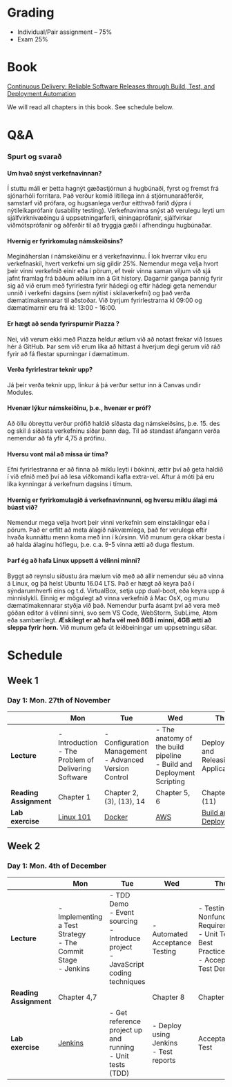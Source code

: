 # Grading

* Individual/Pair assignment – 75%
* Exam 25%

# Book

[Continuous Delivery: Reliable Software Releases through Build, Test, and Deployment Automation](https://www.amazon.com/Continuous-Delivery-Deployment-Automation-Addison-Wesley/dp/0321601912)

We will read all chapters in this book. See schedule below.

# Q&A

### Spurt og svarað

#### Um hvað snýst verkefnavinnan?

Í stuttu máli er þetta hagnýt gæðastjórnun á hugbúnaði, fyrst og fremst frá sjónarhóli forritara. Það verður komið
lítillega inn á stjórnunaraðferðir, samstarf við prófara, og hugsanlega verður eitthvað farið dýpra í nýtileikaprófanir
(usability testing). Verkefnavinna snýst að verulegu leyti um sjálfvirknivæðingu á uppsetningarferli, einingaprófanir,
sjálfvirkar viðmótsprófanir og aðferðir til að tryggja gæði í afhendingu hugbúnaðar.

#### Hvernig er fyrirkomulag námskeiðsins?

Megináherslan í námskeiðinu er á verkefnavinnu. Í lok hverrar viku eru verkefnaskil, hvert verkefni um sig gildir 25%.
Nemendur mega velja hvort þeir vinni verkefnið einir eða í pörum, ef tveir vinna saman viljum við sjá jafnt framlag frá
báðum aðilum inn á Git history. Dagarnir ganga þannig fyrir sig að við erum með fyrirlestra fyrir hádegi og eftir hádegi
geta nemendur unnið í verkefni dagsins (sem nýtist í skilaverkefni) og það verða dæmatímakennarar til aðstoðar. Við
byrjum fyrirlestrarna kl 09:00 og dæmatímarnir eru frá kl: 13:00 - 16:00.

#### Er hægt að senda fyrirspurnir Piazza ?

Nei, við verum ekki með Piazza heldur ætlum við að notast frekar við Issues hér á GitHub. Þar sem við erum líka að
hittast á hverjum degi gerum við ráð fyrir að fá flestar spurningar í dæmatímum.

#### Verða fyrirlestrar teknir upp?

Já þeir verða teknir upp, linkur á þá verður settur inn á Canvas undir Modules.

#### Hvenær lýkur námskeiðinu, þ.e., hvenær er próf?

Að öllu óbreyttu verður prófið haldið síðasta dag námskeiðsins, þ.e. 15. des og skil á síðasta verkefninu síðar þann
dag. Til að standast áfangann verða nemendur að fá yfir 4,75 á prófinu.

#### Hversu vont mál að missa úr tíma?

Efni fyrirlestranna er að finna að miklu leyti í bókinni, ættir því að geta haldið í við efnið með því að lesa
viðkomandi kafla extra-vel. Aftur á móti þá eru líka kynningar á verkefnum dagsins í tímum.

#### Hvernig er fyrirkomulagið á verkefnavinnunni, og hversu miklu álagi má búast við?

Nemendur mega velja hvort þeir vinni verkefnin sem einstaklingar eða í pörum. Það er erfitt að meta álagið nákvæmlega,
það fer verulega eftir hvaða kunnáttu menn koma með inn í kúrsinn. Við munum gera okkar besta í að halda álaginu
hóflegu, þ.e. c.a. 9-5 vinna ætti að duga flestum.

#### Þarf ég að hafa Linux uppsett á vélinni minni?

Byggt að reynslu síðustu ára mælum við með að allir nemendur séu að vinna á Linux, og þá helst Ubuntu 16.04 LTS. Það er
hægt að keyra það í sýndarumhverfi eins og t.d. VirtualBox, setja upp dual-boot, eða keyra upp á minnislykli. Einnig er
mögulegt að vinna verkefnið á Mac OsX, og munu dæmatímakennarar styðja við það. Nemendur þurfa ásamt því að vera með
góðan editor á vélinni sinni, svo sem VS Code, WebStorm, SubLime, Atom eða sambærilegt. **Æskilegt er að hafa vél með
8GB í minni, 4GB ætti að sleppa fyrir horn.** Við munum gefa út leiðbeiningar um uppsetningu síðar.

# Schedule

## Week 1

### Day 1: Mon. 27th of November

|                        | Mon                                                      | Tue                                                       | Wed                                                                           | Thu                                                | Fri                                                 |
| ---------------------- | -------------------------------------------------------- | --------------------------------------------------------- | ----------------------------------------------------------------------------- | -------------------------------------------------- | --------------------------------------------------- |
| **Lecture**            | - Introduction <br> - The Problem of Delivering Software | - Configuration Management<br> - Advanced Version Control | - The anatomy of the build pipeline <br> - Build and Deployment Scripting<br> | Deploying and Releasing Applications               | No lecture, Lab day                                 |
| **Reading Assignment** | Chapter 1                                                | Chapter 2, (3), (13), 14                                  | Chapter 5, 6                                                                  | Chapter 10, (11)                                   |                                                     |
| **Lab exercise**       | [Linux 101](/Assignment/Day1/Assignment.md)              | [Docker](/Assignment/Day2/day2.md)                        | [AWS](/Assignment/Day3/Assignment.md)                                         | [Build and Deploy](/Assignment/Day4/Assignment.md) | [Week 1 assignment](/Assignment/Day5/Assignment.md) |

## Week 2
### Day 1: Mon. 4th of December
|    | Mon | Tue | Wed | Thu | Fri |
| -- | --- | --- | --- | --- | --- |
| **Lecture** | - Implementing a Test Strategy  <br> - The Commit Stage <br> - Jenkins | - TDD Demo <br> - Event sourcing <br>- Introduce project<br> - JavaScript coding techniques <br> | - Automated Acceptance Testing<br>  | - Testing Nonfunctional Requirements <br> - Unit Testing Best Practices <br> - Acceptance Test Demo | No lecture, Lab day |
| **Reading Assignment** | Chapter 4,7 |  | Chapter 8 | Chapter 9 |  |
| **Lab exercise** | [Jenkins](Assignment/Day6/JENKINS.md)               | - Get reference project up and running <br> - Unit tests (TDD) | - Deploy using Jenkins <br> - Test reports | Acceptance Test | Week 2 assignment |
